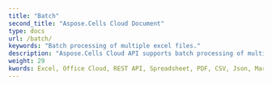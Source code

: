 ```yaml
---
title: "Batch"
second_title: "Aspose.Cells Cloud Document"
type: docs
url: /batch/
keywords: "Batch processing of multiple excel files."
description: "Aspose.Cells Cloud API supports batch processing of multiple excel files. SDK support kinds of development languages. They include Android, C#, Go, Java, NodeJS, Perl, PHP, Python, Ruby, and swift."
weight: 29
kwords: Excel, Office Cloud, REST API, Spreadsheet, PDF, CSV, Json, Markdwon, Batch
---
```


